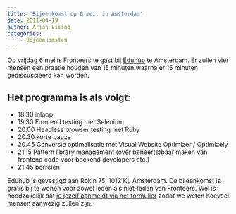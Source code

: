 ```yaml
---
title: 'Bijeenkomst op 6 mei, in Amsterdam'
date: 2011-04-19
author: Arjan Eising
categories:
    - Bijeenkomsten
---
```


Op vrijdag 6 mei is Fronteers te gast bij [Eduhub](http://eduhub.nl) te Amsterdam. Er zullen vier mensen een praatje houden van 15 minuten waarna er 15 minuten gediscussieerd kan worden.

## Het programma is als volgt:

-   18.30 inloop
-   19.30 Frontend testing met Selenium
-   20.00 Headless browser testing met Ruby
-   20.30 korte pauze
-   20.45 Conversie optimalisatie met Visual Website Optimizer / Optimizely
-   21.15 Pattern library management (over beheer(s)baar maken van frontend code voor backend developers etc.)
-   21.45 borrelen

Eduhub is gevestigd aan Rokin 75, 1012 KL Amsterdam. De bijeenkomst is gratis bij te wonen voor zowel leden als niet-leden van Fronteers. Wel is noodzakelijk dat [je jezelf aanmeldt via het formulier](/bijeenkomsten/2011/eduhub#formulier-1) zodat we weten hoeveel mensen aanwezig zullen zijn.

